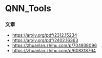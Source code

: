 # QNN_Tools


### 文章
- https://arxiv.org/pdf/2312.15234
- https://arxiv.org/pdf/2402.16363
- https://zhuanlan.zhihu.com/p/704938096
- https://zhuanlan.zhihu.com/p/608318764
